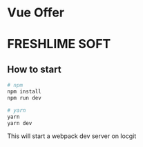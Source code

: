 # Vue Offer 
# FRESHLIME SOFT
## How to start

```bash
# npm
npm install
npm run dev

# yarn
yarn
yarn dev
```

This will start a webpack dev server on locgit 